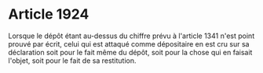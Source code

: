 # Article 1924

Lorsque le dépôt étant au-dessus du chiffre prévu à l'article 1341 n'est point prouvé par écrit, celui qui est attaqué comme dépositaire en est cru sur sa déclaration soit pour le fait même du dépôt, soit pour la chose qui en faisait l'objet, soit pour le fait de sa restitution.
